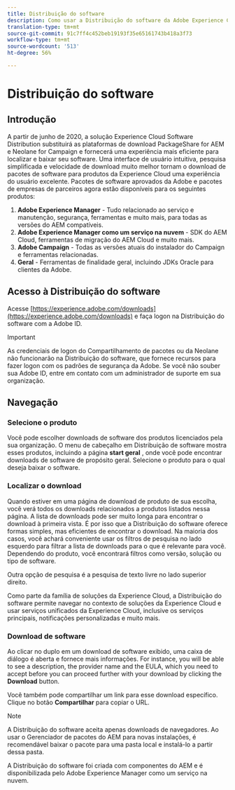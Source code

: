 ```yaml
---
title: Distribuição do software
description: Como usar a Distribuição do software da Adobe Experience Cloud
translation-type: tm+mt
source-git-commit: 91c7ff4c452beb19193f35e65161743b418a3f73
workflow-type: tm+mt
source-wordcount: '513'
ht-degree: 56%

---
```



# Distribuição do software

## Introdução

A partir de junho de 2020, a solução Experience Cloud Software Distribution substituirá as plataformas de download PackageShare for AEM e Neolane for Campaign e fornecerá uma experiência mais eficiente para localizar e baixar seu software. Uma interface de usuário intuitiva, pesquisa simplificada e velocidade de download muito melhor tornam o download de pacotes de software para produtos da Experience Cloud uma experiência do usuário excelente. Pacotes de software aprovados da Adobe e pacotes de empresas de parceiros agora estão disponíveis para os seguintes produtos:

1. **Adobe Experience Manager** - Tudo relacionado ao serviço e manutenção, segurança, ferramentas e muito mais, para todas as versões do AEM compatíveis.
1. **Adobe Experience Manager como um serviço na nuvem** - SDK do AEM Cloud, ferramentas de migração do AEM Cloud e muito mais.
1. **Adobe Campaign** - Todas as versões atuais do instalador do Campaign e ferramentas relacionadas.
1. **Geral** - Ferramentas de finalidade geral, incluindo JDKs Oracle para clientes da Adobe.

## Acesso à Distribuição do software

Acesse [https://experience.adobe.com/downloads](https://experience.adobe.com/downloads) e faça logon na Distribuição do software com a Adobe ID.

>[!IMPORTANT]
>
>As credenciais de logon do Compartilhamento de pacotes ou da Neolane não funcionarão na Distribuição do software, que fornece recursos para fazer logon com os padrões de segurança da Adobe. Se você não souber sua Adobe ID, entre em contato com um administrador de suporte em sua organização.

## Navegação

### Selecione o produto

Você pode escolher downloads de software dos produtos licenciados pela sua organização. O menu de cabeçalho em Distribuição de software mostra esses produtos, incluindo a página **start geral** , onde você pode encontrar downloads de software de propósito geral. Selecione o produto para o qual deseja baixar o software.

### Localizar o download

Quando estiver em uma página de download de produto de sua escolha, você verá todos os downloads relacionados a produtos listados nessa página. A lista de downloads pode ser muito longa para encontrar o download à primeira vista. É por isso que a Distribuição do software oferece formas simples, mas eficientes de encontrar o download. Na maioria dos casos, você achará conveniente usar os filtros de pesquisa no lado esquerdo para filtrar a lista de downloads para o que é relevante para você. Dependendo do produto, você encontrará filtros como versão, solução ou tipo de software.

Outra opção de pesquisa é a pesquisa de texto livre no lado superior direito.

Como parte da família de soluções da Experience Cloud, a Distribuição do software permite navegar no contexto de soluções da Experience Cloud e usar serviços unificados da Experience Cloud, inclusive os serviços principais, notificações personalizadas e muito mais.

### Download de software

Ao clicar no duplo em um download de software exibido, uma caixa de diálogo é aberta e fornece mais informações. For instance, you will be able to see a description, the provider name and the EULA, which you need to accept before you can proceed further with your download by clicking the **Download** button.

Você também pode compartilhar um link para esse download específico. Clique no botão **Compartilhar** para copiar o URL.

>[!NOTE]
>
>A Distribuição do software aceita apenas downloads de navegadores. Ao usar o Gerenciador de pacotes do AEM para novas instalações, é recomendável baixar o pacote para uma pasta local e instalá-lo a partir dessa pasta.

A Distribuição do software foi criada com componentes do AEM e é disponibilizada pelo Adobe Experience Manager como um serviço na nuvem.
